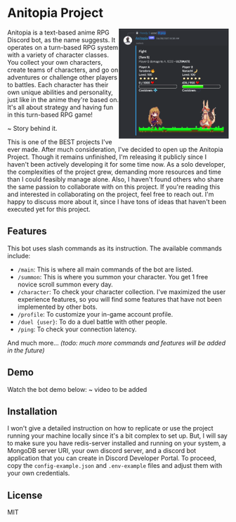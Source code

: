 # Anitopia Project
<img src="src/public/anitopia_demo.png" alt="Anitopia Demo" width="250" align="right"/>

Anitopia is a text-based anime RPG Discord bot, as the name suggests. It operates on a turn-based RPG system with a variety of character classes. You collect your own characters, create teams of characters, and go on adventures or challenge other players to battles. Each character has their own unique abilities and personality, just like in the anime they're based on. It's all about strategy and having fun in this turn-based RPG game!

~ Story behind it.

This is one of the BEST projects I've ever made. After much consideration, I've decided to open up the Anitopia Project. Though it remains unfinished, I'm releasing it publicly since I haven't been actively developing it for some time now. As a solo developer, the complexities of the project grew, demanding more resources and time than I could feasibly manage alone. Also, I haven't found others who share the same passion to collaborate with on this project. If you're reading this and interested in collaborating on the project, feel free to reach out. I'm happy to discuss more about it, since I have tons of ideas that haven't been executed yet for this project.

## Features
This bot uses slash commands as its instruction. The available commands include:

- `/main`: This is where all main commands of the bot are listed.
- `/summon`: This is where you summon your character. You get 1 free novice scroll summon every day.
- `/character`: To check your character collection. I've maximized the user experience features, so you will find some features that have not been implemented by other bots.
- `/profile`: To customize your in-game account profile.
- `/duel {user}`: To do a duel battle with other people.
- `/ping`: To check your connection latency.

And much more... _(todo: much more commands and features will be added in the future)_

## Demo
Watch the bot demo below:
~ video to be added

## Installation
I won't give a detailed instruction on how to replicate or use the project running your machine locally since it's a bit complex to set up. But, I will say to make sure you have redis-server installed and running on your system, a MongoDB server URI, your own discord server, and a discord bot application that you can create in Discord Developer Portal. To proceed, copy the `config-example.json` and `.env-example` files and adjust them with your own credentials.

## License
MIT
